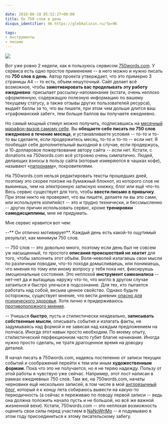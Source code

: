```yaml
---

date: 2010-06-10 05:52:27+00:00
title: По 750 слов в день
disqus_identifier: 96 https://glebkalinin.ru/?p=96

tags:
- инструменты
- письмо
---
```


![](https://glebkalinin.ru/featured/2010/06/750words-badge.png)

Вот уже ровно 2 недели, как я пользуюсь сервисом [750words.com](http://750words.com/). У сервиса есть одно простое применение -- в него можно и нужно писать по **750 слов в день**. Автор проекта утверждает, что это примерно 3 страницы А4 -- то есть, объем нешуточный. Сайт делает всё возможное, чтобы **замотивировать вас проделывать эту работу ежедневно**: присылает рассылку-напоминание (кстати, очень неплохо оформленную, содержащую полезную информацию по вашему текущему статусу, а также отзывы других пользователей ресурса), выдаёт баллы за то, что вы пишете, при этом чем дольше длится ваш «графоманский забег», тем больше баллов вы получаете ежедневно. 

Но самый мощный стимул можно получить, подписавшись на [месячный марафон-вызов самому себе](http://750words.com/one_month/). Вы **обещаете себе писать по 750 слов ежедневно в течение месяца**, и устанавливаете условия -- то-то и то-то вы сделаете, если продержитесь месяц, то-то и то-то -- если нет. Я пообещал себе дополнительный выходной в случае, если продержусь, и 10-долларовое пожертвование автору сайта -- если нет. Кстати, с donations на 750words.com всё устроено очень симпатично. Людей, делающих взносы в пользу сайта (которые измеряются в чашках кофе), называют «[патронами](http://750words.com/patrons)», покровителями.

На 750words.com нельзя редактировать тексты прошедших дней, поэтому это скорее похоже на бумажный блокнот, из которого слов не выкинешь, чем на электронную записную книжку, блог или ещё что-то. Весь сервис существует для того, чтобы **ввести письмо в привычку**. При этом никто не проверяет, что вы пишете, делаете ли вы это сами, или используете копипейст -- это и трудно технически, и бессмысленно -- других причин использовать сервис, кроме **тренировки самодисциплины**, мне не придумать.

Мне сервис нравится вот чем:<!-- more -->

--** Он отлично мотивирует**. Каждый день есть какой-то ощутимый результат, как минимум 750 слов.

-- 750 слов -- это довольно много, поэтому если день был не совсем уж насыщенный, то простого **описания происшествий не хватит** для того, чтобы заполнить этот объём. Воля-неволей излагаешь свои мысли по различным поводам, что-то походя домысливаешь, или понимаешь, что мнения по тому или иному вопросу у тебя пока нет, фиксируешь эмоциональные состояния. Это неплохой **инструмент самоанализа** -- нет-нет да и вытащишь наружу что-то, что могло в другом случае затаиться и быстро улечься в подсознание. Для тех, кто пытается работать над собой, весьма ценное свойство. Однако будьте осторожны, существует мнение, что вести дневник [опасно для психического здоровья](http://www.futurepundit.com/archives/002341.html). Хотя лично я придерживаюсь [противоположного мнения](http://thingsihavelearnedinmylife.com/sentence/motion-graphics/keeping-diary-supports-personal-development).

-- Учишься **быстро**, пусть и стилистически неидеально, **записывать собственные мысли**, описывать события и излагать факты, не задумываясь над формой и не зависая над каждым предложением на полчаса. Иногда этот навык просто необходим. По моему опыту, стилистический перфекционизм часто губит благие начинания. Иногда нужно просто сделать, не тратя драгоценное время на доводку деталей.


Я начал писать в 750words.com, надеясь постепенно от записи текущих событий и соображений перейти к тем или иным **художественным формам**. Пока что это не получается, но я не теряю надежду. Пользу от этой работы я чувствую уже сейчас. Например, этот пост написан в рамках ежедневных 750 слов. Там же, на 750words.com, начаты черновики ещё нескольких записей, в том числе в мой [англоязычный блог](http://glebkalinin.com), который я к концу лета собираюсь вывести на какую-то периодичность (а сейчас я переживаю по поводу первой записи -- ведь она должна положить начало пусть и не большой, но всё же важной жизненной вехи). Кстати, 750words.com -- это неплохая возможность оценить свои силы перед участием в [NaNoWriMo](http://www.nanowrimo.org/eng/whatisnano) -- я подумываю в этом году присоединиться к этому писательскому забегу.
